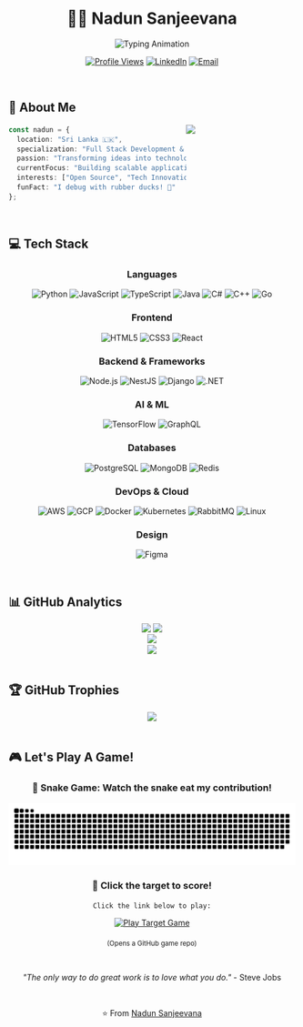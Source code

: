 # <div align="center">👨‍💻 Nadun Sanjeevana</div>

<div align="center">
  
![Typing Animation](https://readme-typing-svg.herokuapp.com?font=JetBrains+Mono&weight=600&size=30&duration=3000&pause=1000&color=64FFDA&center=true&vCenter=true&random=false&width=435&lines=Full+Stack+Developer;Computer+Vision+Expert;ML+Innovator;Problem+Solver)

[![Profile Views](https://komarev.com/ghpvc/?username=NadunSanjeevana&style=for-the-badge&color=64FFDA&label=PROFILE+VISITS)](https://github.com/NadunSanjeevana)
[![LinkedIn](https://img.shields.io/badge/LinkedIn-0077B5?style=for-the-badge&logo=linkedin&logoColor=white)](https://linkedin.com/in/nadun-sanjeevana)
[![Email](https://img.shields.io/badge/Email-D14836?style=for-the-badge&logo=gmail&logoColor=white)](mailto:nadunsanjeevana2001@gmail.com)

</div>

<br>

## 🚀 About Me
<div align="center">
  <img align="right" width="38%" src="https://media.giphy.com/media/v1.Y2lkPTc5MGI3NjExNzFjZWY0MzEzM2I5NGU0ZGU3NDM2ZTYxZTc2NmVhNDZiODllMjU1OCZlcD12MV9pbnRlcm5hbF9naWZzX2dpZklkJmN0PWc/qgQUggAC3Pfv687qPC/giphy.gif" />
</div>

```typescript
const nadun = {
  location: "Sri Lanka 🇱🇰",
  specialization: "Full Stack Development & AI",
  passion: "Transforming ideas into technological solutions",
  currentFocus: "Building scalable applications with CI/CD",
  interests: ["Open Source", "Tech Innovation", "Problem Solving"],
  funFact: "I debug with rubber ducks! 🦆"
};
```

<br clear="right">

## 💻 Tech Stack

<div align="center">
  
  ### Languages
  ![Python](https://img.shields.io/badge/Python-3776AB?style=for-the-badge&logo=python&logoColor=white)
  ![JavaScript](https://img.shields.io/badge/JavaScript-F7DF1E?style=for-the-badge&logo=javascript&logoColor=black)
  ![TypeScript](https://img.shields.io/badge/TypeScript-007ACC?style=for-the-badge&logo=typescript&logoColor=white)
  ![Java](https://img.shields.io/badge/Java-ED8B00?style=for-the-badge&logo=openjdk&logoColor=white)
  ![C#](https://img.shields.io/badge/C%23-239120?style=for-the-badge&logo=c-sharp&logoColor=white)
  ![C++](https://img.shields.io/badge/C++-00599C?style=for-the-badge&logo=c%2B%2B&logoColor=white)
  ![Go](https://img.shields.io/badge/Go-00ADD8?style=for-the-badge&logo=go&logoColor=white)
  
  ### Frontend
  ![HTML5](https://img.shields.io/badge/HTML5-E34F26?style=for-the-badge&logo=html5&logoColor=white)
  ![CSS3](https://img.shields.io/badge/CSS3-1572B6?style=for-the-badge&logo=css3&logoColor=white)
  ![React](https://img.shields.io/badge/React-20232A?style=for-the-badge&logo=react&logoColor=61DAFB)
  
  ### Backend & Frameworks
  ![Node.js](https://img.shields.io/badge/Node.js-339933?style=for-the-badge&logo=nodedotjs&logoColor=white)
  ![NestJS](https://img.shields.io/badge/NestJS-E0234E?style=for-the-badge&logo=nestjs&logoColor=white)
  ![Django](https://img.shields.io/badge/Django-092E20?style=for-the-badge&logo=django&logoColor=white)
  ![.NET](https://img.shields.io/badge/.NET-512BD4?style=for-the-badge&logo=dotnet&logoColor=white)
  
  ### AI & ML
  ![TensorFlow](https://img.shields.io/badge/TensorFlow-FF6F00?style=for-the-badge&logo=tensorflow&logoColor=white)
  ![GraphQL](https://img.shields.io/badge/GraphQL-E10098?style=for-the-badge&logo=graphql&logoColor=white)
  
  ### Databases
  ![PostgreSQL](https://img.shields.io/badge/PostgreSQL-316192?style=for-the-badge&logo=postgresql&logoColor=white)
  ![MongoDB](https://img.shields.io/badge/MongoDB-4EA94B?style=for-the-badge&logo=mongodb&logoColor=white)
  ![Redis](https://img.shields.io/badge/Redis-DC382D?style=for-the-badge&logo=redis&logoColor=white)
  
  ### DevOps & Cloud
  ![AWS](https://img.shields.io/badge/AWS-232F3E?style=for-the-badge&logo=amazon-aws&logoColor=white)
  ![GCP](https://img.shields.io/badge/GCP-4285F4?style=for-the-badge&logo=google-cloud&logoColor=white)
  ![Docker](https://img.shields.io/badge/Docker-2496ED?style=for-the-badge&logo=docker&logoColor=white)
  ![Kubernetes](https://img.shields.io/badge/Kubernetes-326CE5?style=for-the-badge&logo=kubernetes&logoColor=white)
  ![RabbitMQ](https://img.shields.io/badge/RabbitMQ-FF6600?style=for-the-badge&logo=rabbitmq&logoColor=white)
  ![Linux](https://img.shields.io/badge/Linux-FCC624?style=for-the-badge&logo=linux&logoColor=black)
  
  ### Design
  ![Figma](https://img.shields.io/badge/Figma-F24E1E?style=for-the-badge&logo=figma&logoColor=white)

</div>

<br>

## 📊 GitHub Analytics

<div align="center">
  <img width="49%" src="https://github-readme-stats.vercel.app/api?username=NadunSanjeevana&show_icons=true&theme=tokyonight" />
  <img width="49%" src="https://github-readme-streak-stats.herokuapp.com/?user=NadunSanjeevana&theme=tokyonight" />
</div>

<div align="center">
  <img width="70%" src="http://github-profile-summary-cards.vercel.app/api/cards/profile-details?username=NadunSanjeevana&theme=tokyonight" />
</div>

<div align="center">
  <img width="70%" src="https://github-readme-activity-graph.vercel.app/graph?username=NadunSanjeevana&custom_title=Nadun's%20Contribution%20Graph&theme=tokyo-night&hide_border=true" />
</div>

<br>

## 🏆 GitHub Trophies

<div align="center">
  <img src="https://github-profile-trophy.vercel.app/?username=NadunSanjeevana&theme=tokyonight&no-frame=true&column=4&margin-w=15&margin-h=15" />
</div>

<br>

## 🎮 Let's Play A Game!

<div align="center">
  <h3>🐍 Snake Game: Watch the snake eat my contribution!</h3>
  <img src="https://raw.githubusercontent.com/platane/snk/output/github-contribution-grid-snake-dark.svg" width="100%"/>
  
  <br>
  <h3>🎯 Click the target to score!</h3>
  
  ```
  Click the link below to play:
  ```
  
  [![Play Target Game](https://img.shields.io/badge/Play%20Target%20Game-4285F4?style=for-the-badge&logo=github&logoColor=white)](https://github.com/NadunSanjeevana)
  
  <sub>(Opens a GitHub game repo)</sub>
</div>

<br>

<div align="center">

_"The only way to do great work is to love what you do."_ - Steve Jobs

</div>

<br>

<div align="center">

⭐️ From [Nadun Sanjeevana](https://github.com/NadunSanjeevana)

</div>
